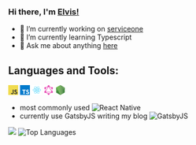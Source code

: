 ### Hi there, I'm [Elvis!](https://cheepion.github.io) 


- 🔭 I’m currently working on [serviceone](http://www.sogservice.com.cn/)
- 🌱 I’m currently learning Typescript
- 💬 Ask me about anything [here](https://github.com/cheepion/cheepion/issues)

**Languages and Tools:**  
---
<code><img height="20" src="https://raw.githubusercontent.com/github/explore/80688e429a7d4ef2fca1e82350fe8e3517d3494d/topics/javascript/javascript.png"></code>
<code><img height="20" src="https://raw.githubusercontent.com/github/explore/80688e429a7d4ef2fca1e82350fe8e3517d3494d/topics/typescript/typescript.png"></code>
<code><img height="20" src="https://raw.githubusercontent.com/github/explore/80688e429a7d4ef2fca1e82350fe8e3517d3494d/topics/react/react.png"></code>
<code><img height="20" src="https://raw.githubusercontent.com/github/explore/5c058a388828bb5fde0bcafd4bc867b5bb3f26f3/topics/graphql/graphql.png"></code>
<code><img height="20" src="https://raw.githubusercontent.com/github/explore/80688e429a7d4ef2fca1e82350fe8e3517d3494d/topics/nodejs/nodejs.png"></code>  

- most commonly used <img alt="React Native" src="https://img.shields.io/badge/RN-used-blue.svg">
- currently use GatsbyJS writing my blog <img alt="GatsbyJS" src="https://img.shields.io/badge/GatsbyJS-%E2%98%85%E2%98%85%E2%98%85%E2%98%85%E2%98%86-brightgreen.svg">

<div>
<a>
  <img src="https://github-readme-stats.vercel.app/api?username=cheepion&count_private=true&hide_border=true&show_icons=true&include_all_commits=true&bg_color=fafbfc&title_color=ea5e00&text_color=9c9c9c&icon_color=e3e3e3" />
  <img alt="Top Languages" src="https://github-readme-stats.vercel.app/api/top-langs/?username=cheepion&cache_seconds=1800&layout=compact&bg_color=f3f3f3&title_color=ea5e00&text_color=9c9c9c&icon_color=e3e3e3"" />
</a>

</div>

